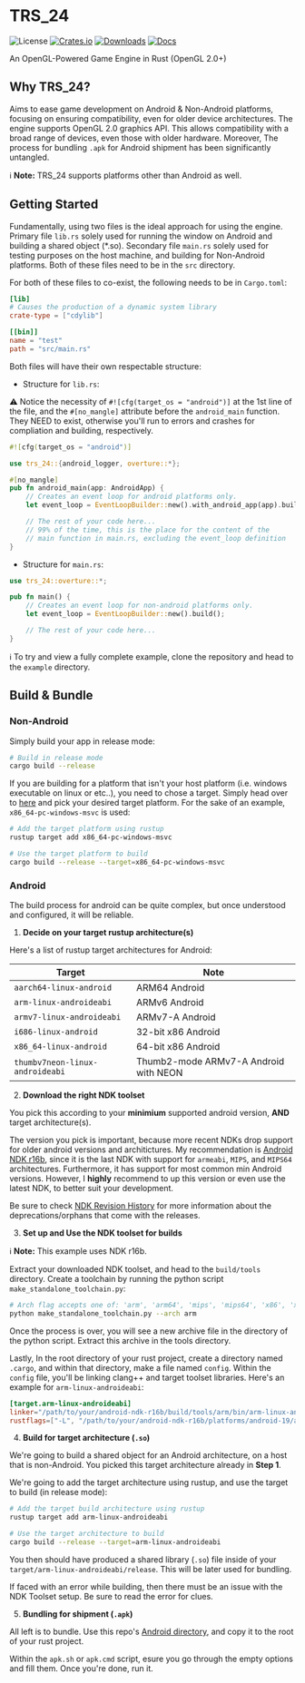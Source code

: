 # TRS_24

![License](https://img.shields.io/badge/license-MIT%2FApache-blue.svg)
[![Crates.io](https://img.shields.io/crates/v/trs_24.svg)](https://crates.io/crates/trs_24)
[![Downloads](https://img.shields.io/crates/d/trs_24.svg)](https://crates.io/crates/trs_24)
[![Docs](https://docs.rs/trs_24/badge.svg)](https://docs.rs/trs_24/latest/trs_24/)

An OpenGL-Powered Game Engine in Rust (OpenGL 2.0+) 

## Why TRS_24?

Aims to ease game development on Android & Non-Android platforms, focusing on ensuring compatibility, even for older device architectures.
The engine supports OpenGL 2.0 graphics API. This allows compatibility with a broad range of devices, even those with older hardware. 
Moreover, The process for bundling `.apk` for Android shipment has been significantly untangled.

ℹ️ **Note:** TRS_24 supports platforms other than Android as well.

## Getting Started
Fundamentally, using two files is the ideal approach for using the engine. Primary file `lib.rs` solely used for running the window on Android and building a shared object (*.so).
Secondary file `main.rs` solely used for testing purposes on the host machine, and building for Non-Android platforms. Both of these files need to be in the `src` directory.

For both of these files to co-exist, the following needs to be in `Cargo.toml`:
```toml
[lib]
# Causes the production of a dynamic system library
crate-type = ["cdylib"]

[[bin]]
name = "test"
path = "src/main.rs"
```
Both files will have their own respectable structure:

- Structure for `lib.rs`:
   
⚠️ Notice the necessity of `#![cfg(target_os = "android")]` at the 1st line of the file, and the `#[no_mangle]` attribute before the `android_main` function. They NEED to exist, otherwise you'll run to errors and crashes for compliation and building, respectively.

```rust
#![cfg(target_os = "android")]

use trs_24::{android_logger, overture::*};

#[no_mangle]
pub fn android_main(app: AndroidApp) {
    // Creates an event loop for android platforms only.
    let event_loop = EventLoopBuilder::new().with_android_app(app).build();

    // The rest of your code here...
    // 99% of the time, this is the place for the content of the 
    // main function in main.rs, excluding the event_loop definition 
}
```

- Structure for `main.rs`:
```rust
use trs_24::overture::*;

pub fn main() {
    // Creates an event loop for non-android platforms only.
    let event_loop = EventLoopBuilder::new().build();

    // The rest of your code here...
}
```
ℹ️ To try and view a fully complete example, clone the repository and head to the `example` directory.

## Build & Bundle

### Non-Android

Simply build your app in release mode:
```sh
# Build in release mode
cargo build --release
```

If you are building for a platform that isn't your host platform (i.e. windows executable on linux or etc..), you need to chose a target. Simply head over to [here](https://doc.rust-lang.org/nightly/rustc/platform-support.html#tier-1-with-host-tools) and pick your desired target platform. For the sake of an example, `x86_64-pc-windows-msvc` is used:

```sh
# Add the target platform using rustup
rustup target add x86_64-pc-windows-msvc

# Use the target platform to build
cargo build --release --target=x86_64-pc-windows-msvc
```

### Android

The build process for android can be quite complex, but once understood and configured, it will be reliable. 

1. **Decide on your target rustup architecture(s)**

Here's a list of rustup target architectures for Android:

| Target  | Note |
| ------------- | ------------- |
| `aarch64-linux-android` | ARM64 Android  |
| `arm-linux-androideabi` | ARMv6 Android  |
| `armv7-linux-androideabi` | ARMv7-A Android  |
| `i686-linux-android` | 32-bit x86 Android  |
| `x86_64-linux-android` | 64-bit x86 Android |
| `thumbv7neon-linux-androideabi` | Thumb2-mode ARMv7-A Android with NEON |

2. **Download the right NDK toolset**

You pick this according to your **minimium** supported android version, **AND** target architecture(s).

The version you pick is important, because more recent NDKs drop support for older android versions and architictures. My recommendation is [Android NDK r16b](https://github.com/android/ndk/wiki/Unsupported-Downloads#r16b), since it is the last NDK with support for `armeabi`, `MIPS`, and `MIPS64` architectures. Furthermore, it has support for most common min Android versions. However, I **highly** recommend to up this version or even use the latest NDK, to better suit your development. 

Be sure to check [NDK Revision History](https://developer.android.com/ndk/downloads/revision_history) for more information about the deprecations/orphans that come with the releases.

3. **Set up and Use the NDK toolset for builds**

ℹ️ **Note:** This example uses NDK r16b.

Extract your downloaded NDK toolset, and head to the `build/tools` directory. Create a toolchain  by running the python script `make_standalone_toolchain.py`:
```sh
# Arch flag accepts one of: 'arm', 'arm64', 'mips', 'mips64', 'x86', 'x86_64'
python make_standalone_toolchain.py --arch arm
```

Once the process is over, you will see a new archive file in the directory of the python script. Extract this archive in the tools directory.

Lastly, In the root directory of your rust project, create a directory named `.cargo`, and within that directory, make a file named `config`. Within the `config` file, you'll be linking clang++ and target toolset libraries. Here's an example for `arm-linux-androideabi`:

```toml
[target.arm-linux-androideabi]
linker="/path/to/your/android-ndk-r16b/build/tools/arm/bin/arm-linux-androideabi-clang++"
rustflags=["-L", "/path/to/your/android-ndk-r16b/platforms/android-19/arch-arm/usr/lib"]
```

4. **Build for target architecture (`.so`)**

We're going to build a shared object for an Android architecture, on a host that is non-Android. You picked this target architecture already in **Step 1**. 

We're going to add the target architecture using rustup, and use the target to build (in release mode):
```sh
# Add the target build architecture using rustup
rustup target add arm-linux-androideabi

# Use the target architecture to build
cargo build --release --target=arm-linux-androideabi
```

You then should have produced a shared library (`.so`) file inside of your `target/arm-linux-androideabi/release`. This will be later used for bundling.

If faced with an error while building, then there must be an issue with the NDK Toolset setup. Be sure to read the error for clues. 

5. **Bundling for shipment (`.apk`)**

All left is to bundle. Use this repo's [Android directory](https://github.com/p0ryae/TRS_24/tree/main/android), and copy it to the root of your rust project.

Within the `apk.sh` or `apk.cmd` script, esure you go through the empty options and fill them. Once you're done, run it.


